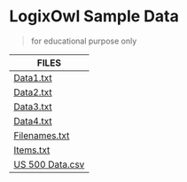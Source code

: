 # LogixOwl Sample Data

> for educational purpose only

| FILES |
| --- |
| [Data1.txt](./data1.txt) |
| [Data2.txt](./data2.txt) |
| [Data3.txt](./data3.txt) |
| [Data4.txt](./data4.txt) |
| [Filenames.txt](./filenames.txt) |
| [Items.txt](./items.txt) |
| [US 500 Data.csv](./us-500.csv) |
